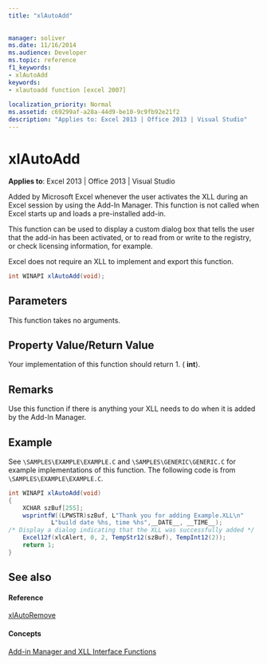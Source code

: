 ```yaml
---
title: "xlAutoAdd"
 
 
manager: soliver
ms.date: 11/16/2014
ms.audience: Developer
ms.topic: reference
f1_keywords:
- xlAutoAdd
keywords:
- xlautoadd function [excel 2007]
 
localization_priority: Normal
ms.assetid: c69299af-a28a-44d9-be10-9c9fb92e21f2
description: "Applies to: Excel 2013 | Office 2013 | Visual Studio"
---
```


# xlAutoAdd

 **Applies to**: Excel 2013 | Office 2013 | Visual Studio 
  
Added by Microsoft Excel whenever the user activates the XLL during an Excel session by using the Add-In Manager. This function is not called when Excel starts up and loads a pre-installed add-in.
  
This function can be used to display a custom dialog box that tells the user that the add-in has been activated, or to read from or write to the registry, or check licensing information, for example.
  
Excel does not require an XLL to implement and export this function.
  
```cs
int WINAPI xlAutoAdd(void);
```

## Parameters

This function takes no arguments.
  
## Property Value/Return Value

Your implementation of this function should return 1. ( **int**).
  
## Remarks

Use this function if there is anything your XLL needs to do when it is added by the Add-In Manager.
  
## Example

See  `\SAMPLES\EXAMPLE\EXAMPLE.C` and  `\SAMPLES\GENERIC\GENERIC.C` for example implementations of this function. The following code is from  `\SAMPLES\EXAMPLE\EXAMPLE.C`.
  
```cs
int WINAPI xlAutoAdd(void)
{
    XCHAR szBuf[255];
    wsprintfW((LPWSTR)szBuf, L"Thank you for adding Example.XLL\n"
            L"build date %hs, time %hs",__DATE__, __TIME__);
/* Display a dialog indicating that the XLL was successfully added */
    Excel12f(xlcAlert, 0, 2, TempStr12(szBuf), TempInt12(2));
    return 1;
}
```

## See also

#### Reference

[xlAutoRemove](xlautoremove.md)
#### Concepts

[Add-in Manager and XLL Interface Functions](add-in-manager-and-xll-interface-functions.md)

